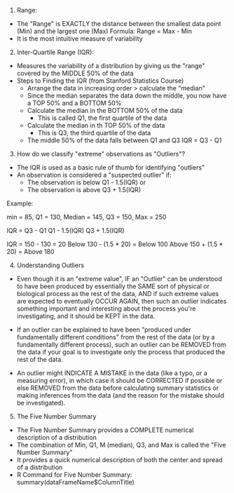 <!-- Learning Objectives: Relate measures of center AND spread to the shape of the distribution, and choose the appropriate measures in different contexts --> 

1. Range:
  - The "Range" is EXACTLY the distance between the smallest data point (Min) and the largest one (Max)
      Formula: Range = Max - Min 
  - It is the most intuitive measure of variability 
  
2. Inter-Quartile Range (IQR): 
  - Measures the variability of a distribution by giving us the "range" covered by the MIDDLE 50% of the data
  - Steps to Finding the IQR (from Stanford Statistics Course)
    - Arrange the data in increasing order > calculate the "median" 
    - Since the median separates the data down the middle, you now have a TOP 50% and a BOTTOM 50%
    - Calculate the median in the BOTTOM 50% of the data 
      - This is called Q1, the first quartile of the data 
    - Calculate the median in th TOP 50% of the data
      - This is Q3, the third quartile of the data 
    - The middle 50% of the data falls between Q1 and Q3
        IQR = Q3 - Q1  
        
3. How do we classify "extreme" observations as "Outliers"?
  - The IQR is used as a basic rule of thumb for identifying "outliers"
  - An observation is considered a "suspected outlier" if: 
    - The observation is below Q1 - 1.5(IQR) or 
    - The observation is above Q3 + 1.5(IQR)
  
  Example: 
  
  min = 85, Q1 = 130, Median = 145, Q3 = 150, Max = 250
    
   IQR = Q3 - Q1 
   Q1 - 1.5(IQR)
   Q3 + 1.5(IQR)
   
   IQR = 150 - 130 = 20 
   Below 130 - (1.5 * 20) = Below 100
   Above 150 + (1.5 * 20) = Above 180
   
4. Understanding Outliers 
  - Even though it is an "extreme value", IF an "Outlier" can be understood to have been produced by essentially the SAME sort of physical or biological process as the rest of the data, AND if such extreme values are expected to eventually OCCUR AGAIN, then such an outlier indicates something important and interesting about the process you're investigating, and it should be KEPT in the data.

  - If an outlier can be explained to have been "produced under fundamentally different conditions" from the rest of the data (or by a fundamentally different process), such an outlier can be REMOVED from the data if your goal is to investigate only the process that produced the rest of the data.

  - An outlier might INDICATE A MISTAKE in the data (like a typo, or a measuring error), in which case it should be CORRECTED if possible or else REMOVED from the data before calculating summary statistics or making inferences from the data (and the reason for the mistake should be investigated).

5. The Five Number Summary 
  - The Five Number Summary provides a COMPLETE numerical description of a distribution 
  - The combination of Min, Q1, M (median), Q3, and Max is called the "Five Number Summary" 
  - It provides a quick numerical description of both the center and spread of a distribution 
  - R Command for Five Number Summary: 
    summary(dataFrameName$ColumnTitle)













































